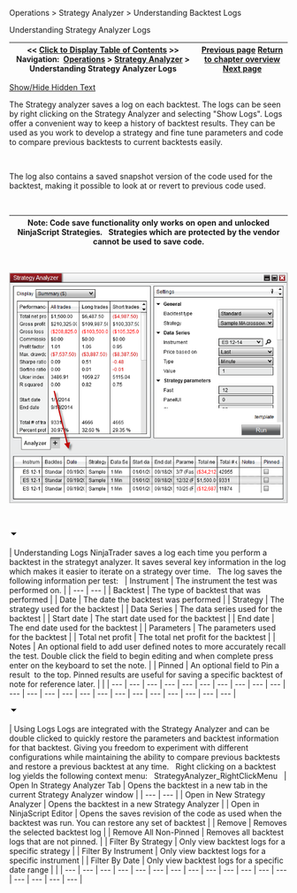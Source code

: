 ﻿


Operations \> Strategy Analyzer \> Understanding Backtest Logs






















Understanding Strategy Analyzer Logs







| \<\< [Click to Display Table of Contents](backtest_logs.md) \>\> **Navigation:**     [Operations](operations.md) \> [Strategy Analyzer](strategy_analyzer.md) \> Understanding Strategy Analyzer Logs | [Previous page](basket_test.md) [Return to chapter overview](strategy_analyzer.md) [Next page](reviewing_performance_results.md) |
| --- | --- |




[Show/Hide Hidden Text](javascript:HMToggleExpandAll(!HMAnyToggleOpen()) "Click to open/close expanding sections")









The Strategy analyzer saves a log on each backtest. The logs can be seen by right clicking on the Strategy Analyzer and selecting "Show Logs". Logs offer a convenient way to keep a history of backtest results. They can be used as you work to develop a strategy and fine tune parameters and code to compare previous backtests to current backtests easily. 


 


The log also contains a saved snapshot version of the code used for the backtest, making it possible to look at or revert to previous code used. 


 




| Note: Code save functionality only works on open and unlocked NinjaScript Strategies.   Strategies which are protected by the vendor cannot be used to save code. |
| --- |



 


![StrategyAnalyzer_ShowLog](strategyanalyzer_showlog.png)


 


![tog_minus](tog_minus.gif)




| Understanding Logs NinjaTrader saves a log each time you perform a backtest in the strategyt analyzer. It saves several key information in the log which makes it easier to iterate on a strategy over time.    The log saves the following information per test:     | Instrument | The instrument the test was performed on. | | --- | --- | | Backtest | The type of backtest that was performed | | Date | The date the backtest was performed | | Strategy | The strategy used for the backtest | | Data Series | The data series used for the backtest | | Start date | The start date used for the backtest | | End date | The end date used for the backtest | | Parameters | The parameters used for the backtest | | Total net profit | The total net profit for the backtest | | Notes | An optional field to add user defined notes to more accurately recall the test. Double click the field to begin editing and when complete press enter on the keyboard to set the note. | | Pinned | An optional field to Pin a result  to the top. Pinned results are useful for saving a specific backtest of note for reference later. | |
| --- | --- | --- | --- | --- | --- | --- | --- | --- | --- | --- | --- | --- | --- | --- | --- | --- | --- | --- | --- | --- | --- | --- |



![tog_minus](tog_minus.gif)




| Using Logs Logs are integrated with the Strategy Analyzer and can be double clicked to quickly restore the parameters and backtest information for that backtest. Giving you freedom to experiment with different configurations while maintaining the ability to compare previous backtests and restore a previous backtest at any time.   Right clicking on a backtest log yields the following context menu:   StrategyAnalyzer_RightClickMenu     | Open In Strategy Analyzer Tab | Opens the backtest in a new tab in the current Strategy Analyzer window | | --- | --- | | Open in New Strategy Analyzer | Opens the backtest in a new Strategy Analyzer | | Open in NinjaScript Editor | Opens the saves revision of the code as used when the backtest was run. You can restore any set of backtest | | Remove | Removes the selected backtest log | | Remove All Non\-Pinned | Removes all backtest logs that are not pinned. | | Filter By Strategy | Only view backtest logs for a specific strategy | | Filter By Instrument | Only view backtest logs for a specific instrument | | Filter By Date | Only view backtest logs for a specific date range | |
| --- | --- | --- | --- | --- | --- | --- | --- | --- | --- | --- | --- | --- | --- | --- | --- | --- |










